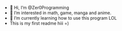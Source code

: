 - 👋 Hi, I’m @Zer0Programming
- 👀 I’m interested in math, game, manga and anime.
- 🌱 I’m currently learning how to use this program LOL
- This is my first readme hiii  =)
